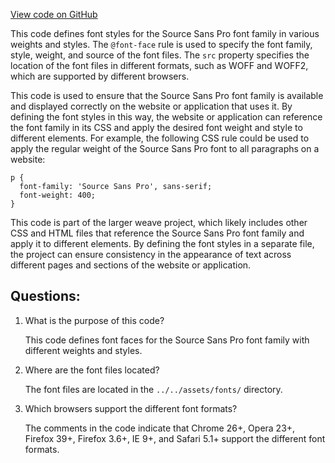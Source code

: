 [View code on GitHub](https://github.com/wandb/weave/weave-js/src/common/css/fonts/source-sans-pro.css)

This code defines font styles for the Source Sans Pro font family in various weights and styles. The `@font-face` rule is used to specify the font family, style, weight, and source of the font files. The `src` property specifies the location of the font files in different formats, such as WOFF and WOFF2, which are supported by different browsers. 

This code is used to ensure that the Source Sans Pro font family is available and displayed correctly on the website or application that uses it. By defining the font styles in this way, the website or application can reference the font family in its CSS and apply the desired font weight and style to different elements. For example, the following CSS rule could be used to apply the regular weight of the Source Sans Pro font to all paragraphs on a website:

```
p {
  font-family: 'Source Sans Pro', sans-serif;
  font-weight: 400;
}
```

This code is part of the larger weave project, which likely includes other CSS and HTML files that reference the Source Sans Pro font family and apply it to different elements. By defining the font styles in a separate file, the project can ensure consistency in the appearance of text across different pages and sections of the website or application.
## Questions: 
 1. What is the purpose of this code?
    
    This code defines font faces for the Source Sans Pro font family with different weights and styles.

2. Where are the font files located?
    
    The font files are located in the `../../assets/fonts/` directory.

3. Which browsers support the different font formats?
    
    The comments in the code indicate that Chrome 26+, Opera 23+, Firefox 39+, Firefox 3.6+, IE 9+, and Safari 5.1+ support the different font formats.